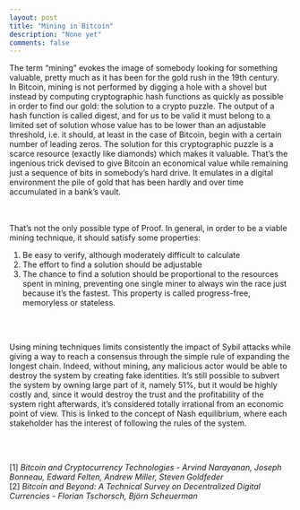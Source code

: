 ```yaml
---
layout: post
title: "Mining in Bitcoin"
description: "None yet"
comments: false
---
```



The term “mining” evokes the image of somebody looking for something valuable, pretty much as it has been for the gold rush in the 19th century.
<br>
In Bitcoin, mining is not performed by digging a hole with a shovel but instead by computing cryptographic hash functions as quickly as possible in order to find our gold: the solution to a crypto puzzle. The output of a hash function is called digest, and for us to be valid it must belong to a limited set of solution whose value has to be lower than an adjustable threshold, i.e. it should, at least in the case of Bitcoin, begin with a certain number of leading zeros. 
The solution for this cryptographic puzzle is a scarce resource (exactly like diamonds) which makes it valuable.
That’s the ingenious trick devised to give Bitcoin an economical value while remaining just a sequence of bits in somebody’s hard drive. It emulates in a digital environment the pile of gold that has been hardly and over time accumulated in a bank’s vault.   
<br>
<br>

That’s not the only possible type of Proof.  In general, in order to be a viable mining technique, it should satisfy some properties:
1.	Be easy to verify, although moderately difficult to calculate
2.	The effort to find a solution should be adjustable
3.	The chance to find a solution should be proportional to the resources spent in mining, preventing one single miner to always win the race just because it’s the fastest. This property is called progress-free, memoryless or stateless.

<br>
<br>

Using mining techniques limits consistently the impact of Sybil attacks while giving a way to reach a consensus through the simple rule of expanding the longest chain. Indeed, without mining, any malicious actor would be able to destroy the system by creating fake identities. 
It’s still possible to subvert the system by owning large part of it, namely 51%, but it would be highly costly and, since it would destroy the trust and the profitability of the system right afterwards, it’s considered totally irrational from an economic point of view.
This is linked to the concept of Nash equilibrium, where each stakeholder has the interest of following the rules of the system.

<br>
<br>

[1] <i>Bitcoin and Cryptocurrency Technologies - Arvind Narayanan, Joseph Bonneau, Edward Felten, Andrew Miller, Steven Goldfeder </i>
<br>
[2] <i>Bitcoin and Beyond: A Technical Survey on Decentralized Digital Currencies - Florian Tschorsch, Björn Scheuerman</i>
